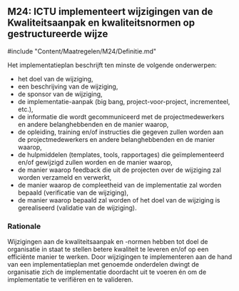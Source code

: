 ## M24: ICTU implementeert wijzigingen van de Kwaliteitsaanpak en kwaliteitsnormen op gestructureerde wijze

#include "Content/Maatregelen/M24/Definitie.md"

Het implementatieplan beschrijft ten minste de volgende onderwerpen:

* het doel van de wijziging,
* een beschrijving van de wijziging,
* de sponsor van de wijziging,
* de implementatie-aanpak (big bang, project-voor-project, incrementeel, etc.),
* de informatie die wordt gecommuniceerd met de projectmedewerkers en andere belanghebbenden en de manier waarop,
* de opleiding, training en/of instructies die gegeven zullen worden aan de projectmedewerkers en andere belanghebbenden en de manier waarop,
* de hulpmiddelen (templates, tools, rapportages) die geïmplementeerd en/of gewijzigd zullen worden en de manier waarop,
* de manier waarop  feedback die uit de projecten over de wijziging zal worden verzameld en verwerkt,
* de manier waarop de compleetheid van de implementatie zal worden bepaald (verificatie van de wijziging),
* de manier waarop bepaald zal worden of het doel van de wijziging is gerealiseerd (validatie van de wijziging).

### Rationale

Wijzigingen aan de kwaliteitsaanpak en -normen hebben tot doel de organisatie in staat te stellen betere kwaliteit te leveren en/of op een efficiënte manier te werken. Door wijzigingen te implementeren aan de hand van een implementatieplan met genoemde onderdelen dwingt de organisatie zich de implementatie doordacht uit te voeren én om de implementatie te verifiëren en te valideren.
